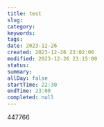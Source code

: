 ```yaml
---
title: test
slug: 
category: 
keywords: 
tags: 
date: 2023-12-26
created: 2023-12-26 23:02:06
modified: 2023-12-26 23:15:00
status: 
summary: 
allDay: false
startTime: 22:30
endTime: 23:00
completed: null
---
```


447766
